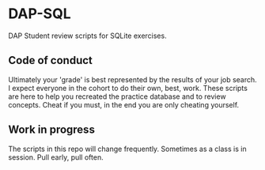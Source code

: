 # DAP-SQL

DAP Student review scripts for SQLite exercises.

## Code of conduct

Ultimately your 'grade' is best represented by the results of your job search. I expect everyone in the cohort to do their own, best, work. These scripts are here to help you recreated the practice database and to review concepts. Cheat if you must, in the end you are only cheating yourself. 

## Work in progress

The scripts in this repo will change frequently. Sometimes as a class is in session. Pull early, pull often. 
